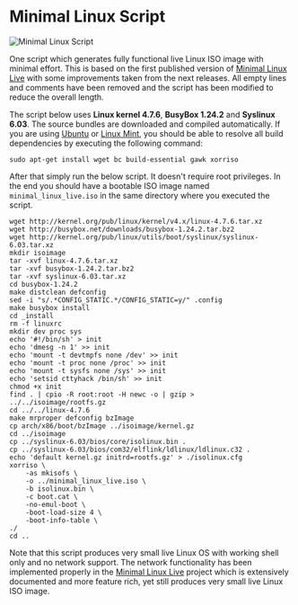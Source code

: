 # Minimal Linux Script

![Minimal Linux Script](http://minimal.idzona.com/mls/minimal_linux_script.png)

One script which generates fully functional live Linux ISO image with minimal effort. This is based on the first published version of [Minimal Linux Live](http://github.com/ivandavidov/minimal) with some improvements taken from the next releases. All empty lines and comments have been removed and the script has been modified to reduce the overall length.

The script below uses **Linux kernel 4.7.6**, **BusyBox 1.24.2** and **Syslinux 6.03**. The source bundles are downloaded and compiled automatically. If you are using [Ubuntu](http://ubuntu.com) or [Linux Mint](http://linuxmint.com), you should be able to resolve all build dependencies by executing the following command:

    sudo apt-get install wget bc build-essential gawk xorriso

After that simply run the below script. It doesn't require root privileges. In the end you should have a bootable ISO image named `minimal_linux_live.iso` in the same directory where you executed the script.

    wget http://kernel.org/pub/linux/kernel/v4.x/linux-4.7.6.tar.xz
    wget http://busybox.net/downloads/busybox-1.24.2.tar.bz2
    wget http://kernel.org/pub/linux/utils/boot/syslinux/syslinux-6.03.tar.xz
    mkdir isoimage
    tar -xvf linux-4.7.6.tar.xz
    tar -xvf busybox-1.24.2.tar.bz2
    tar -xvf syslinux-6.03.tar.xz
    cd busybox-1.24.2
    make distclean defconfig
    sed -i "s/.*CONFIG_STATIC.*/CONFIG_STATIC=y/" .config
    make busybox install
    cd _install
    rm -f linuxrc
    mkdir dev proc sys
    echo '#!/bin/sh' > init
    echo 'dmesg -n 1' >> init
    echo 'mount -t devtmpfs none /dev' >> init
    echo 'mount -t proc none /proc' >> init
    echo 'mount -t sysfs none /sys' >> init
    echo 'setsid cttyhack /bin/sh' >> init
    chmod +x init
    find . | cpio -R root:root -H newc -o | gzip > ../../isoimage/rootfs.gz
    cd ../../linux-4.7.6
    make mrproper defconfig bzImage
    cp arch/x86/boot/bzImage ../isoimage/kernel.gz
    cd ../isoimage
    cp ../syslinux-6.03/bios/core/isolinux.bin .
    cp ../syslinux-6.03/bios/com32/elflink/ldlinux/ldlinux.c32 .
    echo 'default kernel.gz initrd=rootfs.gz' > ./isolinux.cfg
    xorriso \
        -as mkisofs \
        -o ../minimal_linux_live.iso \
        -b isolinux.bin \
        -c boot.cat \
        -no-emul-boot \
        -boot-load-size 4 \
        -boot-info-table \
    ./
    cd ..

Note that this script produces very small live Linux OS with working shell only and no network support. The network functionality has been implemented properly in the [Minimal Linux Live](http://github.com/ivandavidov/minimal) project which is extensively documented and more feature rich, yet still produces very small live Linux ISO image.
